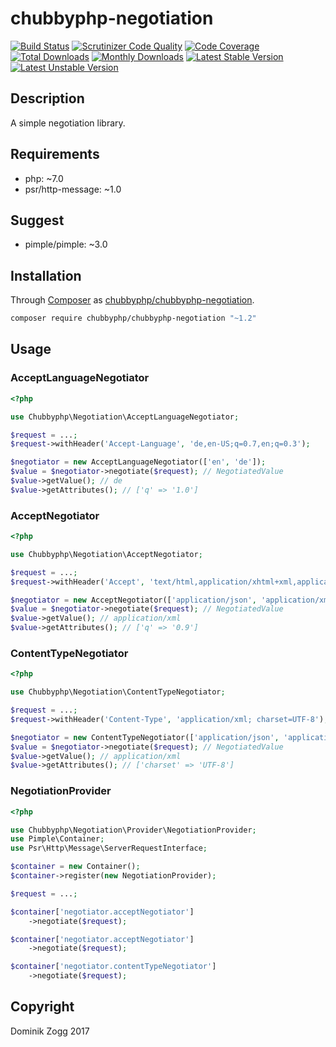 # chubbyphp-negotiation

[![Build Status](https://api.travis-ci.org/chubbyphp/chubbyphp-negotiation.png?branch=master)](https://travis-ci.org/chubbyphp/chubbyphp-negotiation)
[![Scrutinizer Code Quality](https://scrutinizer-ci.com/g/chubbyphp/chubbyphp-negotiation/badges/quality-score.png?b=master)](https://scrutinizer-ci.com/g/chubbyphp/chubbyphp-negotiation/?branch=master)
[![Code Coverage](https://scrutinizer-ci.com/g/chubbyphp/chubbyphp-negotiation/badges/coverage.png?b=master)](https://scrutinizer-ci.com/g/chubbyphp/chubbyphp-negotiation/?branch=master)
[![Total Downloads](https://poser.pugx.org/chubbyphp/chubbyphp-negotiation/downloads.png)](https://packagist.org/packages/chubbyphp/chubbyphp-negotiation)
[![Monthly Downloads](https://poser.pugx.org/chubbyphp/chubbyphp-negotiation/d/monthly)](https://packagist.org/packages/chubbyphp/chubbyphp-negotiation)
[![Latest Stable Version](https://poser.pugx.org/chubbyphp/chubbyphp-negotiation/v/stable.png)](https://packagist.org/packages/chubbyphp/chubbyphp-negotiation)
[![Latest Unstable Version](https://poser.pugx.org/chubbyphp/chubbyphp-negotiation/v/unstable)](https://packagist.org/packages/chubbyphp/chubbyphp-negotiation)

## Description

A simple negotiation library.

## Requirements

 * php: ~7.0
 * psr/http-message: ~1.0

## Suggest

 * pimple/pimple: ~3.0

## Installation

Through [Composer](http://getcomposer.org) as [chubbyphp/chubbyphp-negotiation][1].

```sh
composer require chubbyphp/chubbyphp-negotiation "~1.2"
```

## Usage

### AcceptLanguageNegotiator

```php
<?php

use Chubbyphp\Negotiation\AcceptLanguageNegotiator;

$request = ...;
$request->withHeader('Accept-Language', 'de,en-US;q=0.7,en;q=0.3');

$negotiator = new AcceptLanguageNegotiator(['en', 'de']);
$value = $negotiator->negotiate($request); // NegotiatedValue
$value->getValue(); // de
$value->getAttributes(); // ['q' => '1.0']
```

### AcceptNegotiator

```php
<?php

use Chubbyphp\Negotiation\AcceptNegotiator;

$request = ...;
$request->withHeader('Accept', 'text/html,application/xhtml+xml,application/xml;q=0.9,*/*;q =0.8');

$negotiator = new AcceptNegotiator(['application/json', 'application/xml', 'application/x-yaml']);
$value = $negotiator->negotiate($request); // NegotiatedValue
$value->getValue(); // application/xml
$value->getAttributes(); // ['q' => '0.9']
```

### ContentTypeNegotiator

```php
<?php

use Chubbyphp\Negotiation\ContentTypeNegotiator;

$request = ...;
$request->withHeader('Content-Type', 'application/xml; charset=UTF-8');

$negotiator = new ContentTypeNegotiator(['application/json', 'application/xml', 'application/x-yaml']);
$value = $negotiator->negotiate($request); // NegotiatedValue
$value->getValue(); // application/xml
$value->getAttributes(); // ['charset' => 'UTF-8']
```

### NegotiationProvider

```php
<?php

use Chubbyphp\Negotiation\Provider\NegotiationProvider;
use Pimple\Container;
use Psr\Http\Message\ServerRequestInterface;

$container = new Container();
$container->register(new NegotiationProvider);

$request = ...;

$container['negotiator.acceptNegotiator']
    ->negotiate($request);

$container['negotiator.acceptNegotiator']
    ->negotiate($request);

$container['negotiator.contentTypeNegotiator']
    ->negotiate($request);
```

## Copyright

Dominik Zogg 2017

[1]: https://packagist.org/packages/chubbyphp/chubbyphp-negotiation
